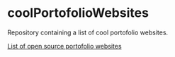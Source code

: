 # coolPortofolioWebsites
Repository containing a list of cool portofolio websites. 

[List of open source portofolio websites](list.md) 
